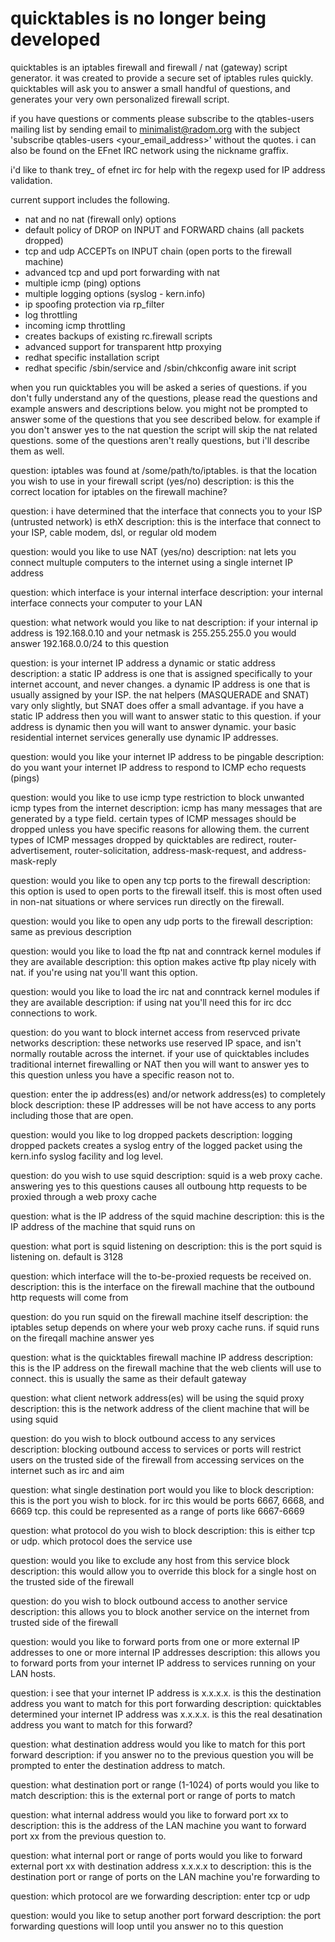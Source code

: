 # quicktables is no longer being developed

quicktables is an iptables firewall and firewall / nat (gateway) script
generator.  it was created to provide a secure set of iptables rules
quickly.  quicktables will ask you to answer a small handful of
questions, and generates your very own personalized firewall script.

if you have questions or comments please subscribe to the qtables-users
mailing list by sending email to minimalist@radom.org with the subject
'subscribe qtables-users <your_email_address>' without the quotes.  i
can also be found on the EFnet IRC network using the nickname graffix.

i'd like to thank trey_ of efnet irc for help with the regexp used for
IP address validation.


current support includes the following.


- nat and no nat (firewall only) options
- default policy of DROP on INPUT and FORWARD chains (all packets
  dropped)
- tcp and udp ACCEPTs on INPUT chain (open ports to the firewall
  machine)
- advanced tcp and upd port forwarding with nat
- multiple icmp (ping) options
- multiple logging options (syslog - kern.info)
- ip spoofing protection via rp_filter
- log throttling
- incoming icmp throttling
- creates backups of existing rc.firewall scripts
- advanced support for transparent http proxying
- redhat specific installation script
- redhat specific /sbin/service and /sbin/chkconfig aware init script


when you run quicktables you will be asked a series of questions.  if
you don't fully understand any of the questions, please read the
questions and example answers and descriptions below.  you might not be
prompted to answer some of the questions that you see described below.
for example if you don't answer yes to the nat question the script will
skip the nat related questions.  some of the questions aren't really
questions, but i'll describe them as well.



question:  iptables was found at /some/path/to/iptables.  is that the location you wish to use in your firewall script (yes/no)
description:  is this the correct location for iptables on the firewall machine?


question:  i have determined that the interface that connects you to your ISP (untrusted network) is ethX
description:  this is the interface that connect to your ISP, cable modem, dsl, or regular old modem


question:  would you like to use NAT (yes/no)
description:  nat lets you connect multuple computers to the internet using a single internet IP address


question:  which interface is your internal interface
description:  your internal interface connects your computer to your LAN


question:  what network would you like to nat
description:  if your internal ip address is 192.168.0.10 and your netmask is 255.255.255.0 you would answer 192.168.0.0/24 to this question


question:  is your internet IP address a dynamic or static address
description:  a static IP address is one that is assigned specifically to your internet account, and never changes.  a dynamic IP address is one that is usually assigned by your ISP.  the nat helpers (MASQUERADE and SNAT) vary only slightly, but SNAT does offer a small advantage.  if you have a static IP address then you will want to answer static to this question.  if your address is dynamic then you will want to answer dynamic.  your basic residential internet services generally use dynamic IP addresses.


question:  would you like your internet IP address to be pingable
description:  do you want your internet IP address to respond to ICMP echo requests (pings)


question:  would you like to use icmp type restriction to block unwanted icmp types from the internet
description:  icmp has many messages that are generated by a type field.  certain types of ICMP messages should be dropped unless you have specific reasons for allowing them.  the current types of ICMP messages dropped by quicktables are redirect, router-advertisement, router-solicitation, address-mask-request, and address-mask-reply


question:  would you like to open any tcp ports to the firewall
description:  this option is used to open ports to the firewall itself.  this is most often used in non-nat situations or where services run directly on the firewall.


question:  would you like to open any udp ports to the firewall
description:  same as previous description


question:  would you like to load the ftp nat and conntrack kernel modules if they are available
description:  this option makes active ftp play nicely with nat.  if you're using nat you'll want this option.


question:  would you like to load the irc nat and conntrack kernel modules if they are available
description:  if using nat you'll need this for irc dcc connections to work.


question:  do you want to block internet access from reservced private networks
description:  these networks use reserved IP space, and isn't normally routable across the internet.  if your use of quicktables includes traditional internet firewalling or NAT then you will want to answer yes to this question unless you have a specific reason not to.


question:  enter the ip address(es) and/or network address(es) to completely block
description:  these IP addresses will be not have access to any ports including those that are open.


question:  would you like to log dropped packets
description:  logging dropped packets creates a syslog entry of the logged packet using the kern.info syslog facility and log level.


question:  do you wish to use squid
description:  squid is a web proxy cache.  answering yes to this questions causes all outboung http requests to be proxied through a web proxy cache


question:  what is the IP address of the squid machine
description:  this is the IP address of the machine that squid runs on


question:  what port is squid listening on
description:  this is the port squid is listening on.  default is 3128


question:  which interface will the to-be-proxied requests be received on.
description:  this is the interface on the firewall machine that the outbound http requests will come from


question:  do you run squid on the firewall machine itself
description:  the iptables setup depends on where your web proxy cache runs.  if squid runs on the fireqall machine answer yes


question:  what is the quicktables firewall machine IP address
description:  this is the IP address on the firewall machine that the web clients will use to connect.  this is usually the same as their default gateway


question:  what client network address(es) will be using the squid proxy
description:  this is the network address of the client machine that will be using squid


question:  do you wish to block outbound access to any services
description:  blocking outbound access to services or ports will restrict users on the trusted side of the firewall from accessing services on the internet such as irc and aim


question:  what single destination port would you like to block
description:  this is the port you wish to block.  for irc this would be ports 6667, 6668, and 6669 tcp.  this could be represented as a range of ports like 6667-6669


question:  what protocol do you wish to block
description:  this is either tcp or udp.  which protocol does the service use


question:  would you like to exclude any host from this service block
description:  this would allow you to override this block for a single host on the trusted side of the firewall


question:  do you wish to block outbound access to another service
description:  this allows you to block another service on the internet from trusted side of the firewall


question:  would you like to forward ports from one or more external IP addresses to one or more internal IP addresses
description:  this allows you to forward ports from your internet IP address to services running on your LAN hosts.


question:  i see that your internet IP address is x.x.x.x.  is this the destination address you want to match for this port forwarding
description:  quicktables determined your internet IP address was x.x.x.x.  is this the real desatination address you want to match for this forward?


question:  what destination address would you like to match for this port forward
description:  if you answer no to the previous question you will be prompted to enter the destination address to match.


question:  what destination port or range (1-1024) of ports would you like to match
description:  this is the external port or range of ports to match


question:  what internal address would you like to forward port xx to
description:  this is the address of the LAN machine you want to forward port xx from the previous question to.


question:  what internal port or range of ports would you like to forward external port xx with destination address x.x.x.x to
description:  this is the destination port or range of ports on the LAN machine you're forwarding to


question:  which protocol are we forwarding
description:  enter tcp or udp


question:  would you like to setup another port forward
description:  the port forwarding questions will loop until you answer no to this question
